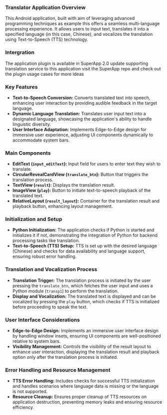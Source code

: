 ### Translator Application Overview

This Android application, built with aim of leveraging advanced programming techniques as example this offers a seamless multi-language processing experience. It allows users to input text, translates it into a specified language (in this case, Chinese), and vocalizes the translation using Text-to-Speech (TTS) technology.

### Intergration
The application plugin is available in SuperApp 2.0 update supporting translation service to this application 
visit the SuperApp repo and check out the plugin usage cases for more ideas

### Key Features

- **Text-to-Speech Conversion:** Converts translated text into speech, enhancing user interaction by providing audible feedback in the target language.
- **Dynamic Language Translation:** Translates user input text into a designated language, showcasing the application's ability to handle linguistic diversity.
- **User Interface Adaptation:** Implements Edge-to-Edge design for immersive user experience, adjusting UI components dynamically to accommodate system bars.

### Main Components

- **EditText (`input_editText`):** Input field for users to enter text they wish to translate.
- **CircularRevealCardView (`translate_btn`):** Button that triggers the translation process.
- **TextView (`result`):** Displays the translation result.
- **ImageView (`play`):** Button to initiate text-to-speech playback of the translated text.
- **RelativeLayout (`result_layout`):** Container for the translation result and playback button, enhancing layout management.

### Initialization and Setup

- **Python Initialization:** The application checks if Python is started and initializes it if not, demonstrating the integration of Python for backend processing tasks like translation.
- **Text-to-Speech (TTS) Setup:** TTS is set up with the desired language (Chinese) and checks for data availability and language support, ensuring robust error handling.

### Translation and Vocalization Process

- **Translation Trigger:** The translation process is initiated by the user pressing the `translate_btn`, which fetches the user input and uses a Python module (`transp1`) to perform the translation.
- **Display and Vocalization:** The translated text is displayed and can be vocalized by pressing the `play` button, which checks if TTS is initialized before proceeding to speak the text.

### User Interface Considerations

- **Edge-to-Edge Design:** Implements an immersive user interface design by handling window insets, ensuring UI components are well-positioned relative to system bars.
- **Visibility Management:** Controls the visibility of the result layout to enhance user interaction, displaying the translation result and playback option only after the translation process is initiated.

### Error Handling and Resource Management

- **TTS Error Handling:** Includes checks for successful TTS initialization and handles scenarios where language data is missing or the language is not supported.
- **Resource Cleanup:** Ensures proper cleanup of TTS resources on application destruction, preventing memory leaks and ensuring resource efficiency.
